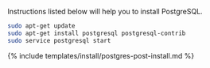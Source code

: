 Instructions listed below will help you to install PostgreSQL.

```bash
sudo apt-get update
sudo apt-get install postgresql postgresql-contrib
sudo service postgresql start
```

{% include templates/install/postgres-post-install.md %}